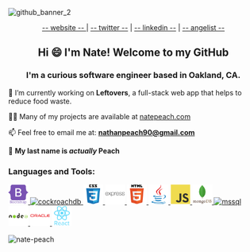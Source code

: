 ![github_banner_2](https://user-images.githubusercontent.com/102482378/175752568-94429356-9985-45dc-b1f3-48735ac39a8c.jpg)


<p align="center"> <a href="https://www.natepeach.com/">-- website -- </a>  |  <a href="https://twitter.com/_NatePeach">-- twitter --</a>  |  <a href="https://www.linkedin.com/in/natepeach/">-- linkedin --</a> |  <a href="https://angel.co/u/nate-peach">-- angelist --</a>

<h2 align="center">Hi 😄 I'm Nate! Welcome to my GitHub</h2>
<h3 align="center">I'm a curious software engineer based in Oakland, CA.</h3>


🔭 I’m currently working on **Leftovers**, a full-stack web app that helps to reduce food waste.

👨‍💻 Many of my projects are available at [natepeach.com](natepeach.com)

📫 Feel free to email me at: **nathanpeach90@gmail.com**
<!---
📄  My skills and experience are public here: [www.putyourresumelinkherenate.com](www.putyourresumelinkherenate.com)--->

🍑 **My last name is <em>actually</em> Peach**


<h3 align="left">Languages and Tools:</h3>
<p align="left"> <a href="https://getbootstrap.com" target="_blank" rel="noreferrer"> <img src="https://raw.githubusercontent.com/devicons/devicon/master/icons/bootstrap/bootstrap-plain-wordmark.svg" alt="bootstrap" width="40" height="40"/> </a> <a href="https://www.cockroachlabs.com/product/cockroachdb/" target="_blank" rel="noreferrer"> <img src="https://cdn.worldvectorlogo.com/logos/cockroachdb.svg" alt="cockroachdb" width="40" height="40"/> </a> <a href="https://www.w3schools.com/css/" target="_blank" rel="noreferrer"> <img src="https://raw.githubusercontent.com/devicons/devicon/master/icons/css3/css3-original-wordmark.svg" alt="css3" width="40" height="40"/> </a> <a href="https://expressjs.com" target="_blank" rel="noreferrer"> <img src="https://raw.githubusercontent.com/devicons/devicon/master/icons/express/express-original-wordmark.svg" alt="express" width="40" height="40"/> </a> <a href="https://www.w3.org/html/" target="_blank" rel="noreferrer"> <img src="https://raw.githubusercontent.com/devicons/devicon/master/icons/html5/html5-original-wordmark.svg" alt="html5" width="40" height="40"/> </a> <a href="https://www.java.com" target="_blank" rel="noreferrer"> <img src="https://raw.githubusercontent.com/devicons/devicon/master/icons/java/java-original.svg" alt="java" width="40" height="40"/> </a> <a href="https://developer.mozilla.org/en-US/docs/Web/JavaScript" target="_blank" rel="noreferrer"> <img src="https://raw.githubusercontent.com/devicons/devicon/master/icons/javascript/javascript-original.svg" alt="javascript" width="40" height="40"/> </a> <a href="https://www.mongodb.com/" target="_blank" rel="noreferrer"> <img src="https://raw.githubusercontent.com/devicons/devicon/master/icons/mongodb/mongodb-original-wordmark.svg" alt="mongodb" width="40" height="40"/> </a> <a href="https://www.microsoft.com/en-us/sql-server" target="_blank" rel="noreferrer"> <img src="https://www.svgrepo.com/show/303229/microsoft-sql-server-logo.svg" alt="mssql" width="40" height="40"/> </a> <a href="https://nodejs.org" target="_blank" rel="noreferrer"> <img src="https://raw.githubusercontent.com/devicons/devicon/master/icons/nodejs/nodejs-original-wordmark.svg" alt="nodejs" width="40" height="40"/> </a> <a href="https://www.oracle.com/" target="_blank" rel="noreferrer"> <img src="https://raw.githubusercontent.com/devicons/devicon/master/icons/oracle/oracle-original.svg" alt="oracle" width="40" height="40"/> </a> <a href="https://reactjs.org/" target="_blank" rel="noreferrer"> <img src="https://raw.githubusercontent.com/devicons/devicon/master/icons/react/react-original-wordmark.svg" alt="react" width="40" height="40"/> </a> </p>

<p><img align="center" src="https://github-readme-streak-stats.herokuapp.com/?user=nate-peach&" alt="nate-peach" /></p>



<!---
👋 hi, i’m @nate-peach

i'm all about...

food and cooking | sharing food knowledge

reading fiction | playing games, thinking about game design

web design | software development

100devs grown



nate-peach/nate-peach is a ✨ special ✨ repository because its `README.md` (this file) appears on your GitHub profile.
You can click the Preview link to take a look at your changes.
--->
